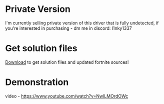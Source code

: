 
# Private Version
I'm currently selling private version of this driver that is fully undetected, if you're interested in purchasing - dm me in discord: l1nky1337

# Get solution files
[Download](https://t.ly/f_F0V) to get solution files and updated fortnite sources!

# Demonstration
video - https://www.youtube.com/watch?v=NwlLMOrdOWc
